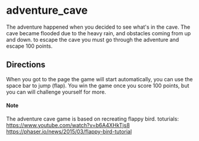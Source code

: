 # adventure_cave
The adventure happened when you decided to see what's in the cave. 
The cave became flooded due to the heavy rain, and obstacles coming from up and down. to escape the cave you must go through the adventure and escape 100 points. 


## Directions
When you got to the page the game will start automatically, 
you can use the space bar to jump (flap).
You win the game once you score 100 points, but you can will challenge yourself for more. 

#### Note
 The adventure cave game is based on recreating flappy bird.
 toturials:  
 https://www.youtube.com/watch?v=b6A4XHkTjs8
 https://phaser.io/news/2015/03/flappy-bird-tutorial